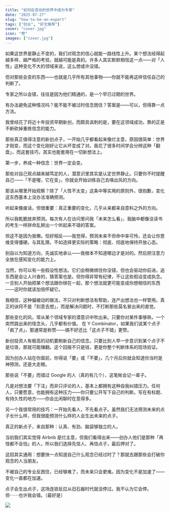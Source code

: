 ```yaml
---
title: "如何在变动的世界中成为专家"
date: "2025-07-27"
slug: "how-to-be-an-expert"
tags: ["创业", "好文推荐"]
cover: "cover.jpg"
icon: "😎"
images: ["cover.jpg"]
---
```

如果这世界是静止不变的，我们对观念的信心就能一路线性上升。某个想法经得起越多样、越严格的考验，就越可能是真的。许多人其实默默相信这一点——对「人性」这种变化不大的领域来说，这么想或许没错。



但对那些会变的东西——也就是几乎所有其他事物——你就不能再这样信任自己的判断了。



专家之所以会错，往往是因为他们精通的，是一个早已过期的世界。



有办法避免这种情况吗？能不能不被过时信念困住？答案是——可以，但得靠一点方法。



我曾经花了将近十年投资早期新创，而颇具讽刺的是，要在这领域成功，靠的正是不断砍掉重练信念的能力。



那些真正值得注意的新创点子，一开始几乎都看起来像烂主意，原因很简单：世界才刚变，而这个变化刚好让它从坏变成了对。我花了很多时间学会分辨这种「翻盘」，而这套技巧，其实也能套用在一切新想法上。



第一步，养成一种信念：世界一定会变。



那些对自己观点越来越笃定的人，潜意识里其实是认定世界静止。只要你不时提醒自己——「不是喔，它在变」，你就会开始训练自己去嗅出风的方向。



那该从哪里开始观察？除了「人性不太变」这条中等实用的原则外，很抱歉，变化这东西基本上没办法准确预测。



听起来像废话，但很重要：真正重要的变化，几乎从来都来自意料之外的方向。



所以我乾脆放弃预测。每次有人在访问里问我「未来怎么看」，我脑中都像没读书的考生一样拼命乱掰出一个听起来不错的答案。



但这不是因为我懒。恰好相反——我觉得，预测未来不但命中率可怜，还会让你思维变得僵硬。与其乱猜，不如选择更实际的策略：彻底、彻底地保持开放心态。



别自以为知道方向，先诚实地承认——我根本不知道哪边才是对的。然后把注意力全放在感知变化的能力上。



当然，你可以有一些假设性想法。它们会稍微绑住你没错，但也会驱动你前进。追东西是会让人兴奋的，猜答案也是。但你得非常有纪律，不让这些假设变成执念。
一旦别人开始把某个想法跟你绑在一起，那个想法就更可能变成你想相信的东西——这时你就该加倍怀疑它。



我相信，这种偏被动的做法，不只对判断想法有帮助，连产出想法也一样管用。真正的诀窍不是「刻意去想」，而是解决问题时，不打断那些莫名冒出来的直觉。



那些变化的风，常从某个领域专家的潜意识中吹出来。只要你对某件事够熟，一个突然跳出来的怪念头，几乎都有价值。
在 Y Combinator，如果我们说某个点子「疯了点」，那通常是称赞——搞不好还比「这点子不错」更赞。



新创投资人有极高的动机要刷新自己的信念。只要比别人早一步意识到某个点子不是垃圾，那就可能赚翻。这个回报不只是钱，更是你整个判断体系的现场验证。



因为创办人站在你面前，你得说「要」或「不要」，几个月后你就会知道你当时是神预测，还是大走眼。



那些说「不要」而错过 Google 的人（真的有几个），这笔帐会记一辈子。



凡是对想法要「下注」而非只评论的人，基本上都拥有这种自我纠错压力。任何人，只要愿意，也能拥有这种压力——你只要公开写下自己的判断。写在有标题、有持久性的地方——你会比闲聊时在意得多。



另一个我很常用的技巧：一开始先看人，不先看点子。虽然我们无法预测未来的点子长什么样，但我很能预测什么样的人会生出未来的点子。



真正的新点子，来自那种：认真、有劲、脑袋够独立的人。



当初我们其实觉得 Airbnb 是烂主意，但我们看得出来——创办人他们是那种「再怪都不会怕」的人，所以我们选择先信人、再信点子，最后押对了。



这招其实通用：想要快一点知道自己什么观念已经过时了？那就去跟那些会打破你观念的人当朋友。



不被自己的专业反困住，已经够难了，而未来只会更难。因为变化不是加速了——变化一直都在加速。



点子会生出点子，这场连锁反应从旧石器时代就没停过。我不认为它会停。
但⋯⋯也许我会错。（最好是）




![](https://prod-files-secure.s3.us-west-2.amazonaws.com/112d0858-5090-4d34-a606-b75eb8d65fd2/46476355-9cf3-4e99-9b7a-3531bc426380/1000202064.png?X-Amz-Algorithm=AWS4-HMAC-SHA256&X-Amz-Content-Sha256=UNSIGNED-PAYLOAD&X-Amz-Credential=ASIAZI2LB4664AQ275CF%2F20250804%2Fus-west-2%2Fs3%2Faws4_request&X-Amz-Date=20250804T075242Z&X-Amz-Expires=3600&X-Amz-Security-Token=IQoJb3JpZ2luX2VjEAgaCXVzLXdlc3QtMiJGMEQCICVKe1Bht5F6pGWX8FQa%2BdUTwCm1QRnJXXyvs4%2Fi8ZgYAiAluMaD9y9ITWJEtXR4WUwjzjCSlFp9t0W9w2I0GggAJir%2FAwhBEAAaDDYzNzQyMzE4MzgwNSIM0MFjVgB6UmFiZ6cCKtwDX3wMANdmuCRmRAGarGwqDwb678ALgR3m3mwO4AdScvnDiEmRDUPa9BQfc%2FU%2BZHg1qKVt6OqHadD8gD2aXGbKgg0DRkgE7V8OO5zNxQRI%2F1i67yaKUHzJE%2FKLUSsppgp%2BPGxiaUxEqC%2FbYQbviRPVK3YBy3Wu8OSUPwFwPo7UMTS4%2BHF2WnIXhtWE7LxoMx1Gtx6R77C%2FyiL%2Baq%2BJYiN1F4Y0ZSZGaFXIos%2FnRJeqVUiym49Nza%2Bf3O14azctFfZgGgy4Obx8GaRy0Z6ZviB3voSrot95fXmwNKJussfak0irROUCa42DjoxgAf%2FhQKDC%2B9T6649TRHTIRA9lLe2I%2Bv7mA4m8%2BrWut0KAgt0vuhVMW9plgqj%2BSV%2FlbL7qy2%2BpsKdPUhRFYgwS7YCUIrpO0e80wxS6I5iHO01B1mVOSUijSzwMoL9uqZ8z6bQkjoGN1u6Ncf0xRCELvdgyrMFoXGRHL1wpS4%2FoudrSvHGsPWwm3OpY6EfIJvnhEflCRhlp2aSlm5%2FIpZ1u0237y41xiG7lTRVUA0KfaSWYbZ25BD50s2zVLOtzOgIiM8gnlRLPlw74VfqLcEowzG1USOlChRlPQZmuDqXMjYN3jVbxqV%2BzTLnXMvnPKvh%2B5d4w1cPBxAY6pgHISVp28V3cFPxjH8lcfkGJsnNfX649et45YlQkk3sFADAbkrXRreXdIf%2B5zYL%2FMecOPRquKf3xt9ehjgRdFmMNU8sB3mZimjW8Mi1CH3kWUlhcwwKbUYF7cEFrXgfZq9cjoru%2FWWeQA7JuqXfpyG%2Fo9393MEhg%2F%2B3II%2FEEH%2Bvaa4MLm4Osmk4NpREGqkl6wm19nOKfLmsZBVQ3gMZrxHPvoXzY%2FgsZ&X-Amz-Signature=af365c110722b273f60516cf0ac46e7e51f37fe9ac3ad47ae7fcb5d3fa4b2c02&X-Amz-SignedHeaders=host&x-amz-checksum-mode=ENABLED&x-id=GetObject)


